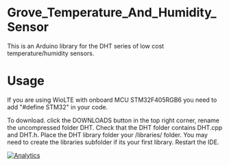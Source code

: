 Grove_Temperature_And_Humidity_Sensor
=====================================

This is an Arduino library for the DHT series of low cost temperature/humidity sensors.

Usage
===

If you are using WioLTE with onboard MCU STM32F405RGB6 you need to add "#define STM32" in your code.

To download. click the DOWNLOADS button in the top right corner, rename the uncompressed folder DHT. Check that the DHT folder contains DHT.cpp and DHT.h. Place the DHT library folder your <arduinosketchfolder>/libraries/ folder. You may need to create the libraries subfolder if its your first library. Restart the IDE.


[![Analytics](https://ga-beacon.appspot.com/UA-46589105-3/Grove_Temperature_And_Humidity_Sensor)](https://github.com/igrigorik/ga-beacon)
